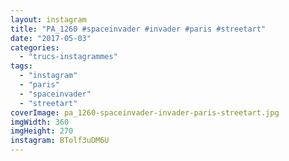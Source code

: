 ```yaml
---
layout: instagram
title: "PA_1260 #spaceinvader #invader #paris #streetart"
date: "2017-05-03"
categories: 
  - "trucs-instagrammes"
tags: 
  - "instagram"
  - "paris"
  - "spaceinvader"
  - "streetart"
coverImage: pa_1260-spaceinvader-invader-paris-streetart.jpg
imgWidth: 360
imgHeight: 270
instagram: BTolf3uDM6U
---
```

